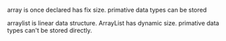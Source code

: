 array is once declared has fix size.
primative data types can be stored

<!-- ArrayLists -->

arraylist is linear data structure.
ArrayList has dynamic size.
primative data types can't be stored directly.
